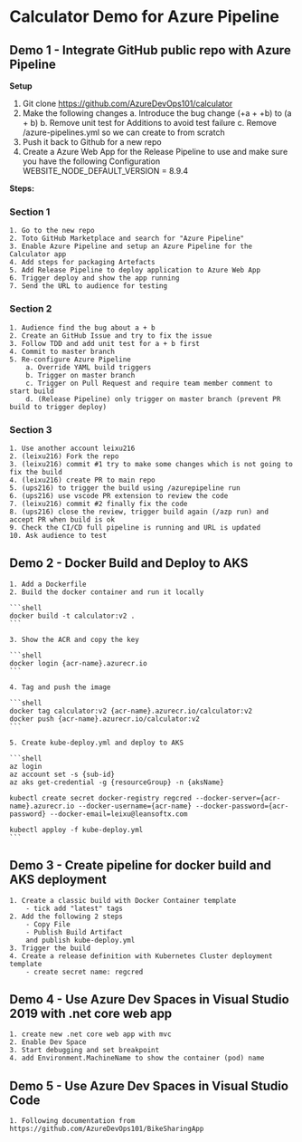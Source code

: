 # Calculator Demo for Azure Pipeline

## Demo 1 - Integrate GitHub public repo with Azure Pipeline

**Setup**
1. Git clone https://github.com/AzureDevOps101/calculator
2. Make the following changes 
	a. Introduce the bug change (+a + +b) to (a + b)
	b. Remove unit test for Additions to avoid test failure
	c. Remove /azure-pipelines.yml so we can create to from scratch 
3. Push it back to Github for a new repo
4. Create a Azure Web App for the Release Pipeline to use and make sure you have the following Configuration
WEBSITE_NODE_DEFAULT_VERSION = 8.9.4

**Steps:**

### Section 1

	1. Go to the new repo
	2. Toto GitHub Marketplace and search for "Azure Pipeline"
	3. Enable Azure Pipeline and setup an Azure Pipeline for the Calculator app
	4. Add steps for packaging Artefacts
	5. Add Release Pipeline to deploy application to Azure Web App 
	6. Trigger deploy and show the app running
	7. Send the URL to audience for testing

### Section 2

	1. Audience find the bug about a + b
	2. Create an GitHub Issue and try to fix the issue
	3. Follow TDD and add unit test for a + b first
	4. Commit to master branch
	5. Re-configure Azure Pipeline
		a. Override YAML build triggers
		b. Trigger on master branch
		c. Trigger on Pull Request and require team member comment to start build
		d. (Release Pipeline) only trigger on master branch (prevent PR build to trigger deploy)

### Section 3

	1. Use another account leixu216
	2. (leixu216) Fork the repo
	3. (leixu216) commit #1 try to make some changes which is not going to fix the build
	4. (leixu216) create PR to main repo 
	5. (ups216) to trigger the build using /azurepipeline run
	6. (ups216) use vscode PR extension to review the code
	7. (leixu216) commit #2 finally fix the code 
	8. (ups216) close the review, trigger build again (/azp run) and accept PR when build is ok
	9. Check the CI/CD full pipeline is running and URL is updated
    10. Ask audience to test 

## Demo 2 - Docker Build and Deploy to AKS

	1. Add a Dockerfile
	2. Build the docker container and run it locally

	```shell
	docker build -t calculator:v2 .
	```

	3. Show the ACR and copy the key 

	```shell
	docker login {acr-name}.azurecr.io
	```

	4. Tag and push the image

	```shell
	docker tag calculator:v2 {acr-name}.azurecr.io/calculator:v2
	docker push {acr-name}.azurecr.io/calculator:v2
	```

	5. Create kube-deploy.yml and deploy to AKS

	```shell
	az login
	az account set -s {sub-id}
	az aks get-credential -g {resourceGroup} -n {aksName}

	kubectl create secret docker-registry regcred --docker-server={acr-name}.azurecr.io --docker-username={acr-name} --docker-password={acr-password} --docker-email=leixu@leansoftx.com

	kubectl apploy -f kube-deploy.yml
	```
## Demo 3 - Create pipeline for docker build and AKS deployment

	1. Create a classic build with Docker Container template
		- tick add "latest" tags
	2. Add the following 2 steps
		- Copy File
		- Publish Build Artifact
		and publish kube-deploy.yml
	3. Trigger the build
	4. Create a release definition with Kubernetes Cluster deployment template
		- create secret name: regcred

## Demo 4 - Use Azure Dev Spaces in Visual Studio 2019 with .net core web app

	1. create new .net core web app with mvc
	2. Enable Dev Space
	3. Start debugging and set breakpoint
	4. add Environment.MachineName to show the container (pod) name

## Demo 5 - Use Azure Dev Spaces in Visual Studio Code 

	1. Following documentation from https://github.com/AzureDevOps101/BikeSharingApp

	
